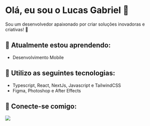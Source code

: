 # Olá, eu sou o Lucas Gabriel 👋

Sou um desenvolvedor apaixonado por criar soluções inovadoras e criativas! 🚀

## 🌱 Atualmente estou aprendendo:
- Desenvolvimento Mobile

## 💬 Utilizo as seguintes tecnologias:
- Typescript, React, NextJs, Javascript e TailwindCSS
- Figma, Photoshop e After Effects

## 🔗 Conecte-se comigo:
<a href="https://www.linkedin.com/in/lvkas/" target="_blank" alt="Linkedin">
  <img src="https://img.shields.io/badge/-Linkedin-0e76a8?style=flat-square&logo=Linkedin&logoColor=white&link=https://www.linkedin.com/in/lucas-santos-341856247/" /></a>
